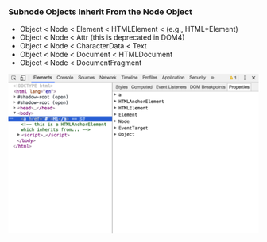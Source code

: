 ### Subnode Objects Inherit From the Node Object

* Object < Node < Element < HTMLElement < (e.g., HTML*Element)
* Object < Node < Attr (this is deprecated in DOM4)
* Object < Node < CharacterData < Text
* Object < Node < Document < HTMLDocument
* Object < Node < DocumentFragment

![image](./img/Snip20161021_1.png)